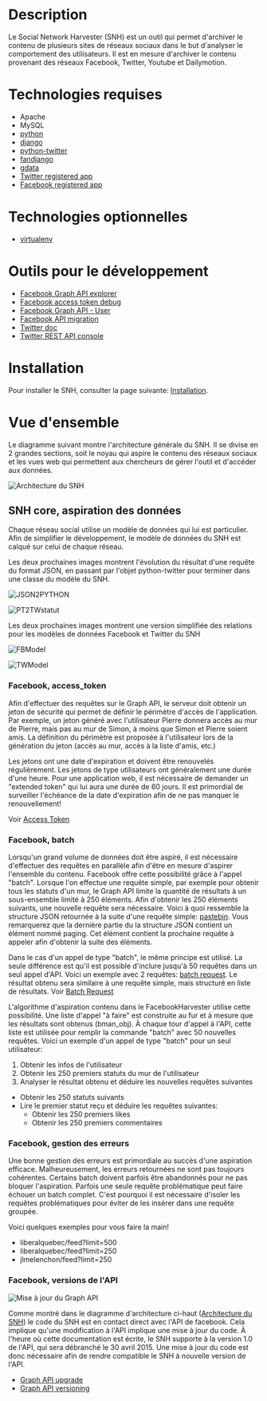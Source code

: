 # Description
Le Social Network Harvester (SNH) est un outil qui permet d'archiver le contenu de plusieurs sites de réseaux sociaux 
dans le but d'analyser le comportement des utilisateurs. Il est en mesure d'archiver le contenu provenant des réseaux 
Facebook, Twitter, Youtube et Dailymotion.

# Technologies requises
* Apache
* MySQL
* [python](https://www.python.org/)
* [django](https://www.djangoproject.com/)
* [python-twitter](https://github.com/bear/python-twitter)
* [fandjango](https://github.com/jgorset/fandjango)
* [gdata](https://code.google.com/p/gdata-python-client/)
* [Twitter registered app](https://apps.twitter.com/)
* [Facebook registered app](https://developers.facebook.com/apps/)

# Technologies optionnelles
* [virtualenv](http://warpedtimes.wordpress.com/2012/09/23/a-tutorial-on-virtualenv-to-isolate-python-installations/)

# Outils pour le développement
* [Facebook Graph API explorer](https://developers.facebook.com/tools/explorer)
* [Facebook access token debug](https://developers.facebook.com/tools/accesstoken/)
* [Facebook Graph API - User](https://developers.facebook.com/docs/graph-api/reference/v2.1/user)
* [Facebook API migration](https://developers.facebook.com/docs/apps/migrations)
* [Twitter doc](https://dev.twitter.com/overview/documentation)
* [Twitter REST API console](https://dev.twitter.com/rest/public)

# Installation
Pour installer le SNH, consulter la page suivante: [Installation](https://github.com/pylanglois/Social-Network-Harvester/wiki/Installation).

# Vue d'ensemble
Le diagramme suivant montre l'architecture générale du SNH. Il se divise en 2 grandes sections, soit le noyau qui 
aspire le contenu des réseaux sociaux et les vues web qui permettent aux chercheurs de gérer l'outil et d'accéder 
aux données.

![Architecture du SNH](http://i.imgur.com/oovmVtv.png)

## SNH core, aspiration des données
Chaque réseau social utilise un modèle de données qui lui est particulier. Afin de simplifier le développement, 
le modèle de données du SNH est calqué sur celui de chaque réseau. 

Les deux prochaines images montrent l'évolution du résultat d'une requête du format JSON, en passant par l'objet 
python-twitter pour terminer dans une classe du modèle du SNH.

![JSON2PYTHON](http://i.imgur.com/qSfdLeQ.png)

![PT2TWstatut](http://i.imgur.com/4iFq2MK.png)

Les deux prochaines images montrent une version simplifiée des relations pour les modèles de données Facebook et 
Twitter du SNH

![FBModel](http://i.imgur.com/PIOzO07.png)

![TWModel](http://i.imgur.com/At0YWkt.png)

### Facebook, access_token
Afin d'effectuer des requêtes sur le Graph API, le serveur doit obtenir un jeton de sécurité qui permet de définir le 
périmètre d'accès de l'application. Par exemple, un jeton généré avec l'utilisateur Pierre donnera accès au mur de 
Pierre, mais pas au mur de Simon, à moins que Simon et Pierre soient amis. La définition du périmètre est proposée à 
l'utilisateur lors de la génération du jeton (accès au mur, accès à la liste d'amis, etc.)

Les jetons ont une date d'expiration et doivent être renouvelés régulièrement. Les jetons de type utilisateurs ont 
généralement une durée d'une heure. Pour une application web, il est nécessaire de demander un "extended token" qui 
lui aura une durée de 60 jours. Il est primordial de surveiller l'échéance de la date d'expiration afin de ne pas 
manquer le renouvellement!

Voir [Access Token](https://developers.facebook.com/docs/facebook-login/access-tokens)

### Facebook, batch
Lorsqu'un grand volume de données doit être aspiré, il est nécessaire d'effectuer des requêtes en parallèle afin d'être 
en mesure d'aspirer l'ensemble du contenu. Facebook offre cette possibilité grâce à l'appel "batch".
Lorsque l'on effectue une requête simple, par exemple pour obtenir tous les statuts d'un mur, le Graph API limite la 
quantité de résultats à un sous-ensemble limité à 250 éléments. Afin d'obtenir les 250 éléments suivants, une nouvelle 
requête sera nécessaire. Voici à quoi ressemble la structure JSON retournée à la suite d'une requête simple: 
[pastebin](http://pastebin.com/M6mKzpGr). Vous remarquerez que la dernière partie du la structure JSON contient un 
élément nommé paging. Cet élément contient la prochaine requête à appeler afin d'obtenir la suite des éléments.

Dans le cas d'un appel de type "batch", le même principe est utilisé. La seule différence est qu'il est possible 
d'inclure jusqu'à 50 requêtes dans un seul appel d'API. Voici un exemple avec 2 requêtes: 
[batch request](http://pastebin.com/ciTmE0Af). Le résultat obtenu sera similaire à une requête simple, mais structuré 
en liste de résultats. Voir [Batch Request](https://developers.facebook.com/docs/graph-api/making-multiple-requests)

L'algorithme d'aspiration contenu dans le FacebookHarvester utilise cette possibilité. Une liste d'appel "à faire" est 
construite au fur et à mesure que les résultats sont obtenus (bman_obj). À chaque tour d'appel à l'API, cette liste est 
utilisée pour remplir la commande "batch" avec 50 nouvelles requêtes. Voici un exemple d'un appel de type "batch" pour 
un seul utilisateur:

1. Obtenir les infos de l'utilisateur
1. Obtenir les 250 premiers statuts du mur de l'utilisateur
1. Analyser le résultat obtenu et déduire les nouvelles requêtes suivantes
  + Obtenir les 250 statuts suivants
  + Lire le premier statut reçu et déduire les requêtes suivantes:
    + Obtenir les 250 premiers likes
    + Obtenir les 250 premiers commentaires

### Facebook, gestion des erreurs
Une bonne gestion des erreurs est primordiale au succès d'une aspiration efficace. Malheureusement, les erreurs 
retournées ne sont pas toujours cohérentes. Certains batch doivent parfois être abandonnés pour ne pas bloquer 
l'aspiration. Parfois une seule requête problématique peut faire échouer un batch complet. C'est pourquoi il est 
nécessaire d'isoler les requêtes problématiques pour éviter de les insérer dans une requête groupée.

Voici quelques exemples pour vous faire la main!

* liberalquebec/feed?limit=500
* liberalquebec/feed?limit=250
* jlmelenchon/feed?limit=250

### Facebook, versions de l'API
![Mise à jour du Graph API](https://pbs.twimg.com/media/BxdAsQlCYAAmXU2.png)

Comme montré dans le diagramme d'architecture ci-haut ([Architecture du SNH](http://i.imgur.com/oovmVtv.png)) le code
du SNH est en contact direct avec l'API de facebook. Cela implique qu'une modification à l'API implique une mise à jour
du code. À l'heure où cette documentation est écrite, le SNH supporte à la version 1.0 de l'API, qui sera débranché
le 30 avril 2015. Une mise à jour du code est donc nécessaire afin de rendre compatible le SNH à nouvelle version de 
l'API.

* [Graph API upgrade](https://developers.facebook.com/docs/apps/upgrading)
* [Graph API versioning](https://developers.facebook.com/docs/apps/versions)